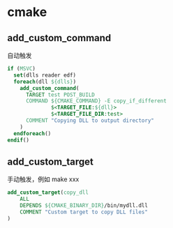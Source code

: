 # cmake

## add_custom_command
自动触发
```cmake
if (MSVC)
  set(dlls reader edf)
  foreach(dll ${dlls})
    add_custom_command(
      TARGET test POST_BUILD
      COMMAND ${CMAKE_COMMAND} -E copy_if_different
              $<TARGET_FILE:${dll}>
              $<TARGET_FILE_DIR:test>
      COMMENT "Copying DLL to output directory"
    )
  endforeach()
endif()

```
## add_custom_target
手动触发，例如 make xxx
```cmake
add_custom_target(copy_dll
    ALL
    DEPENDS ${CMAKE_BINARY_DIR}/bin/mydll.dll
    COMMENT "Custom target to copy DLL files"
)
```